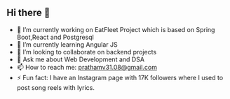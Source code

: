 ## Hi there 👋





- 🔭 I’m currently working on EatFleet Project which is based on Spring Boot,React and Postgresql
- 🌱 I’m currently learning Angular JS
- 👯 I’m looking to collaborate on backend projects
- 💬 Ask me about Web Development and DSA
- 📫 How to reach me: prathamv31.08@gmail.com
- ⚡ Fun fact: I have an Instagram page with 17K followers where I used to post song reels with lyrics.

